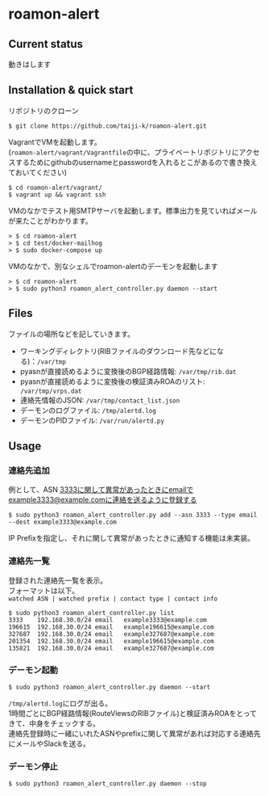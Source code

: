 # roamon-alert
## Current status
動きはします  

## Installation & quick start
リポジトリのクローン
```shell
$ git clone https://github.com/taiji-k/roamon-alert.git
```

VagrantでVMを起動します。  
(`roamon-alert/vagrant/Vagrantfile`の中に、プライベートリポジトリにアクセスするためにgithubのusernameとpasswordを入れるとこがあるので書き換えておいてください)
```shell
$ cd roamon-alert/vagrant/
$ vagrant up && vagrant ssh
```

VMのなかでテスト用SMTPサーバを起動します。標準出力を見ていればメールが来たことがわかります。
```shell
> $ cd roamon-alert
> $ cd test/docker-mailhog
> $ sudo docker-compose up
```

VMのなかで、別なシェルでroamon-alertのデーモンを起動します
```shell
> $ cd roamon-alert
> $ sudo python3 roamon_alert_controller.py daemon --start
```

## Files
ファイルの場所などを記していきます。

 * ワーキングディレクトリ(RIBファイルのダウンロード先などになる)：`/var/tmp`
 * pyasnが直接読めるように変換後のBGP経路情報: `/var/tmp/rib.dat`
 * pyasnが直接読めるように変換後の検証済みROAのリスト: `/var/tmp/vrps.dat`
 * 連絡先情報のJSON: `/var/tmp/contact_list.json`
 * デーモンのログファイル: `/tmp/alertd.log`
 * デーモンのPIDファイル: `/var/run/alertd.py`
 
## Usage

### 連絡先追加
例として、ASN 3333に関して異常があったときにemailでexample3333@example.comに連絡を送るように登録する
```
$ sudo python3 roamon_alert_controller.py add --asn 3333 --type email --dest example3333@example.com
```

IP Prefixを指定し、それに関して異常があったときに通知する機能は未実装。

### 連絡先一覧
登録された連絡先一覧を表示。  
フォーマットは以下。  
`watched ASN | watched prefix | contact type | contact info`

```
$ sudo python3 roamon_alert_controller.py list
3333    192.168.30.0/24 email   example3333@example.com
196615  192.168.30.0/24 email   example196615@example.com       
327687  192.168.30.0/24 email   example327687@example.com       
201354  192.168.30.0/24 email   example196615@example.com       
135821  192.168.30.0/24 email   example327687@example.com   
```

### デーモン起動
```
$ sudo python3 roamon_alert_controller.py daemon --start 
```

`/tmp/alertd.log`にログが出る。  
1時間ごとにBGP経路情報(RouteViewsのRIBファイル)と検証済みROAをとってきて、中身をチェックする。  
連絡先登録時に一緒にいれたASNやprefixに関して異常があれば対応する連絡先にメールやSlackを送る。  
 


### デーモン停止
```
$ sudo python3 roamon_alert_controller.py daemon --stop
```

